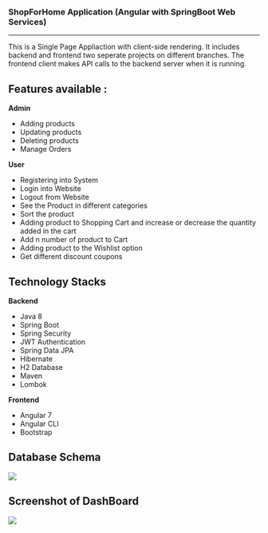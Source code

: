 ### ShopForHome Application (Angular with SpringBoot Web Services)
---------
This is a Single Page Appliaction with client-side rendering. It includes backend and frontend two seperate projects on different branches. The frontend client makes API calls to the backend server when it is running.

## Features available :
**Admin**
  - Adding products
  - Updating products
  - Deleting products
  - Manage Orders
  
**User**
  - Registering into System
  - Login into Website
  - Logout from Website
  - See the Product in different categories
  - Sort the product
  - Adding product to Shopping Cart and increase or decrease the quantity added in the cart
  - Add n number of product to Cart
  - Adding product to the Wishlist option
  - Get different discount coupons

## Technology Stacks
**Backend**
  - Java 8
  - Spring Boot
  - Spring Security
  - JWT Authentication
  - Spring Data JPA
  - Hibernate
  - H2 Database
  - Maven
  - Lombok

**Frontend**
  - Angular 7
  - Angular CLI
  - Bootstrap
  
 ## Database Schema

![](https://user-images.githubusercontent.com/47891452/180620451-e03c2189-b90f-4667-bfa8-9fc0ad1de78b.png)

 ## Screenshot of DashBoard

![](https://user-images.githubusercontent.com/47891452/180658879-96ca0b80-41a4-496c-9d61-83b4e1333daa.PNG)
